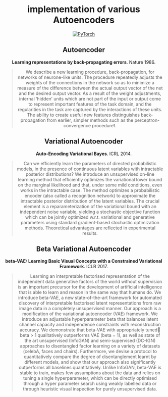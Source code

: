 <div align="center">

# implementation of various Autoencoders

<a href="https://pytorch.org/get-started/locally/"><img alt="PyTorch" src="https://img.shields.io/badge/PyTorch-ee4c2c?logo=pytorch&logoColor=white"></a>

## Autoencoder

**Learning representations by back-propagating errors**. Nature 1986.

>We describe a new learning procedure, back-propagation, for networks of neurone-like units. The procedure repeatedly adjusts the weights of the connections in the network so as to minimize a measure of the difference between the actual output vector of the net and the desired output vector. As a result of the weight adjustments, internal ‘hidden’ units which are not part of the input or output come to represent important features of the task domain, and the regularities in the task are captured by the interactions of these units. The ability to create useful new features distinguishes back-propagation from earlier, simpler methods such as the perceptron-convergence procedure1.

## Variational Autoencoder

**Auto-Encoding Variational Bayes**. ICRL 2014.

>Can we efficiently learn the parameters of directed probabilistic models, in the presence of continuous latent variables with intractable posterior distributions? We introduce an unsupervised on-line learning method that efficiently optimizes the variational lower bound on the marginal likelihood and that, under some mild conditions, even works in the intractable case. The method optimizes a probabilistic encoder (also called a recognition network) to approximate the intractable posterior distribution of the latent variables. The crucial element is a reparameterization of the variational bound with an independent noise variable, yielding a stochastic objective function which can be jointly optimized w.r.t. variational and generative parameters using standard gradient-based stochastic optimization methods. Theoretical advantages are reflected in experimental results.


## Beta Variational Autoencoder

**beta-VAE: Learning Basic Visual Concepts with a Constrained Variational Framework**. ICLR 2017.

>Learning an interpretable factorised representation of the independent data generative factors of the world without supervision is an important precursor for the development of artificial intelligence that is able to learn and reason in the same way that humans do. We introduce beta-VAE, a new state-of-the-art framework for automated discovery of interpretable factorised latent representations from raw image data in a completely unsupervised manner. Our approach is a modification of the variational autoencoder (VAE) framework. We introduce an adjustable hyperparameter beta that balances latent channel capacity and independence constraints with reconstruction accuracy. We demonstrate that beta-VAE with appropriately tuned beta > 1 qualitatively outperforms VAE (beta = 1), as well as state of the art unsupervised (InfoGAN) and semi-supervised (DC-IGN) approaches to disentangled factor learning on a variety of datasets (celebA, faces and chairs). Furthermore, we devise a protocol to quantitatively compare the degree of disentanglement learnt by different models, and show that our approach also significantly outperforms all baselines quantitatively. Unlike InfoGAN, beta-VAE is stable to train, makes few assumptions about the data and relies on tuning a single hyperparameter, which can be directly optimised through a hyper parameter search using weakly labelled data or through heuristic visual inspection for purely unsupervised data.